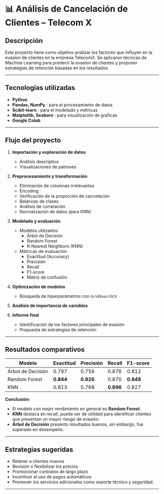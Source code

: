 # 📊 Análisis de Cancelación de Clientes – Telecom X  

## Descripción  
Este proyecto tiene como objetivo analizar los factores que influyen en la evasion de clientes en la empresa TelecomX.
Se aplicaron técnicas de Machine Learning para predecir la evasion de clientes y proponer estrategias de retención basadas en los resultados.  

---

## Tecnologías utilizadas  
- **Python**  
- **Pandas, NumPy** : para el  procesamiento de datos
- **Scikit-learn** : para el modelado y métricas  
- **Matplotlib, Seaborn** : para visualización de graficas
- **Google Colab**  

---

## Flujo del proyecto  
1. **Importación y exploración de datos**  
   - Análisis descriptivo  
   - Visualizaciones de patrones  

2. **Preprocesamiento y transformación**  
   - Eliminación de columnas irrelevantes
   - Encoding
   - Verificación de la proporción de cancelación
   - Balanceo de clases
   - Análisis de correlación
   - Normalización de datos (para KNN)
3. **Modelado y evaluación**  
   - Modelos utilizados:  
     - Árbol de Decisión  
     - Random Forest  
     - K-Nearest Neighbors (KNN)  
   - Métricas de evaluación:  
     - Exactitud (Accuracy)  
     - Precisión  
     - Recall  
     - F1-score  
     - Matriz de confusión  

4. **Optimización de modelos**  
   - Búsqueda de hiperparámetros con `GridSearchCV`  

5. **Análisis de importancia de variables**  

6. **Informe final**  
   - Identificación de los factores principales de evasión  
   - Propuesta de estrategias de retención  

---

## Resultados comparativos  

| Modelo              | Exactitud | Precisión | Recall  | F1-score |
|---------------------|-----------|-----------|---------|----------|
| Árbol de Decisión   | 0.797     | 0.756     | 0.876   | 0.812    |
| Random Forest       | **0.844** | **0.826** | 0.870   | **0.848**|
| KNN                 | 0.813     | 0.768     | **0.896** | 0.827    |

**Conclusión:**  
- El modelo con mejor rendimiento en general es **Random Forest**.  
- **KNN** destaca en *recall*, puede ser de utilidad para identificar clientes que presentan un mayor riesgo de evasión.  
- **Árbol de Decisión** presento resultados buenos, sin embargo, fue superado en desempeño.  

---

## Estrategias sugeridas  
   - Retener a clientes nuevos
   - Revisión o flexibilizar los precios
   - Promocionar contratos de largo plazo
   - Incentivar al uso de pagos automáticos
   - Promover los servicios adicionales como soporte técnico y seguridad.
---
